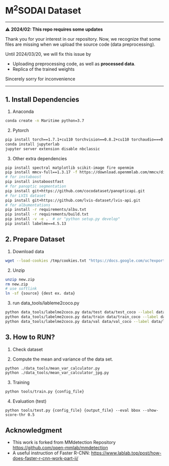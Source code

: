 # M<sup>2</sup>SODAI Dataset

---

:warning: **2024/02: This repo requires some updates**

Thank you for your interest in our repository. 
Now, we recognize that some files are missing when we upload the source code (data preprocessing).

Until 2024/03/20, we will fix this issue by 
- Uploading preprocessing code, as well as **processed data**.
- Replica of the trained weights

Sincerely sorry for inconvenience

---

## 1. Install Dependencies

1. Anaconda

```bash
conda create -n Maritime python=3.7
```

2. Pytorch

```bash
pip install torch==1.7.1+cu110 torchvision==0.8.2+cu110 torchaudio===0.7.2 -f https://download.pytorch.org/whl/torch_stable.html
conda install jupyterlab
jupyter server extension disable nbclassic
```

3. Other extra dependencies

```bash
pip install spectral matplotlib scikit-image fire openmim
pip install mmcv-full==1.3.17 -f https://download.openmmlab.com/mmcv/dist/cu110/torch1.7/index.html
# for instaboost
pip install instaboostfast
# for panoptic segmentation
pip install git+https://github.com/cocodataset/panopticapi.git
# for LVIS dataset
pip install git+https://github.com/lvis-dataset/lvis-api.git
# for albumentations
pip install -r requirements/albu.txt
pip install -r requirements/build.txt
pip install -v -e .  # or "python setup.py develop"
pip install labelme==4.5.13
```

## 2. Prepare Dataset



1. Download data

```bash
wget --load-cookies /tmp/cookies.txt "https://docs.google.com/uc?export=download&confirm=$(wget --quiet --save-cookies /tmp/cookies.txt --keep-session-cookies --no-check-certificate 'https://docs.google.com/uc?export=download&id=1vPReTPfYSLsKGUdrjqi0l_nCNDZyr5d6' -O- | sed -rn 's/.*confirm=([0-9A-Za-z_]+).*/\1\n/p')&id=1vPReTPfYSLsKGUdrjqi0l_nCNDZyr5d6" -O m2sodai.zip && rm -rf /tmp/cookies.txt  
```

2. Unzip

```bash
unzip new.zip
rm new.zip
# use softlink 
ln -sf {source} {dest ex. data}
```

3. run data_tools/lableme2coco.py 

```bash
python data_tools/labelme2coco.py data/test data/test_coco --label data/label.txt
python data_tools/labelme2coco.py data/train data/train_coco --label data/label.txt
python data_tools/labelme2coco.py data/val data/val_coco --label data/label.txt
```


## 3. How to RUN?

1. Check dataset


2. Compute the mean and variance of the data set.

```bash
python ./data_tools/mean_var_calculator.py
python ./data_tools/mean_var_calculator_jpg.py
```

3. Training

```bash
python tools/train.py {config_file}
```

4. Evaluation (test)

~~~
python tools/test.py {config_file} {output_file} --eval bbox --show-score-thr 0.5
~~~


## Acknowledgment 

- This work is forked from MMdetection Repository https://github.com/open-mmlab/mmdetection
- A useful instruction of Faster R-CNN: https://www.lablab.top/post/how-does-faster-r-cnn-work-part-ii/
